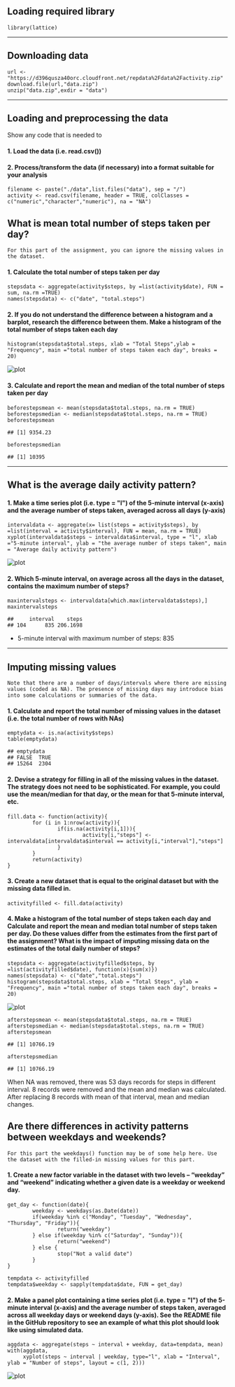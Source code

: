 Loading required library
------------------------

    library(lattice)

------------------------------------------------------------------------

Downloading data
----------------

    url <- "https://d396qusza40orc.cloudfront.net/repdata%2Fdata%2Factivity.zip"
    download.file(url,"data.zip")
    unzip("data.zip",exdir = "data")

------------------------------------------------------------------------

Loading and preprocessing the data
----------------------------------

Show any code that is needed to

#### 1. Load the data (i.e. read.csv())

#### 2. Process/transform the data (if necessary) into a format suitable for your analysis

    filename <- paste("./data",list.files("data"), sep = "/")
    activity <- read.csv(filename, header = TRUE, colClasses = c("numeric","character","numeric"), na = "NA")

What is mean total number of steps taken per day?
-------------------------------------------------

    For this part of the assignment, you can ignore the missing values in the dataset.

#### 1. Calculate the total number of steps taken per day

    stepsdata <- aggregate(activity$steps, by =list(activity$date), FUN = sum, na.rm =TRUE)
    names(stepsdata) <- c("date", "total.steps")

#### 2. If you do not understand the difference between a histogram and a barplot, research the difference between them. Make a histogram of the total number of steps taken each day

    histogram(stepsdata$total.steps, xlab = "Total Steps",ylab = "Frequency", main ="total number of steps taken each day", breaks =  20)

![plot](figure/plot1.png)

#### 3. Calculate and report the mean and median of the total number of steps taken per day

    beforestepsmean <- mean(stepsdata$total.steps, na.rm = TRUE)
    beforestepsmedian <- median(stepsdata$total.steps, na.rm = TRUE)
    beforestepsmean

    ## [1] 9354.23

    beforestepsmedian

    ## [1] 10395

------------------------------------------------------------------------

What is the average daily activity pattern?
-------------------------------------------

#### 1. Make a time series plot (i.e. type = "l") of the 5-minute interval (x-axis) and the average number of steps taken, averaged across all days (y-axis)

    intervaldata <- aggregate(x= list(steps = activity$steps), by =list(interval = activity$interval), FUN = mean, na.rm = TRUE)
    xyplot(intervaldata$steps ~ intervaldata$interval, type = "l", xlab ="5-minute interval", ylab = "the average number of steps taken", main = "Average daily activity pattern")

![plot](figure/plot2.png)

#### 2. Which 5-minute interval, on average across all the days in the dataset, contains the maximum number of steps?

    maxintervalsteps <- intervaldata[which.max(intervaldata$steps),]
    maxintervalsteps

    ##     interval    steps
    ## 104      835 206.1698

-   5-minute interval with maximum number of steps: 835

------------------------------------------------------------------------

Imputing missing values
-----------------------

    Note that there are a number of days/intervals where there are missing values (coded as NA). The presence of missing days may introduce bias into some calculations or summaries of the data. 

#### 1. Calculate and report the total number of missing values in the dataset (i.e. the total number of rows with NAs)

    emptydata <- is.na(activity$steps)
    table(emptydata)

    ## emptydata
    ## FALSE  TRUE 
    ## 15264  2304

#### 2. Devise a strategy for filling in all of the missing values in the dataset. The strategy does not need to be sophisticated. For example, you could use the mean/median for that day, or the mean for that 5-minute interval, etc.

    fill.data <- function(activity){
            for (i in 1:nrow(activity)){
                    if(is.na(activity[i,1])){
                            activity[i,"steps"] <- intervaldata[intervaldata$interval == activity[i,"interval"],"steps"] 
                    }
            }
            return(activity)
    }

#### 3. Create a new dataset that is equal to the original dataset but with the missing data filled in.

    activityfilled <- fill.data(activity)

#### 4. Make a histogram of the total number of steps taken each day and Calculate and report the mean and median total number of steps taken per day. Do these values differ from the estimates from the first part of the assignment? What is the impact of imputing missing data on the estimates of the total daily number of steps?

    stepsdata <- aggregate(activityfilled$steps, by =list(activityfilled$date), function(x){sum(x)})
    names(stepsdata) <- c("date","total.steps")
    histogram(stepsdata$total.steps, xlab = "Total Steps", ylab = "Frequency", main ="total number of steps taken each day", breaks =  20)

![plot](figure/plot3.png)

    afterstepsmean <- mean(stepsdata$total.steps, na.rm = TRUE)
    afterstepsmedian <- median(stepsdata$total.steps, na.rm = TRUE)
    afterstepsmean

    ## [1] 10766.19

    afterstepsmedian

    ## [1] 10766.19

When NA was removed, there was 53 days records for steps in different
interval. 8 records were removed and the mean and median was calculated.
After replacing 8 records with mean of that interval, mean and median
changes.

Are there differences in activity patterns between weekdays and weekends?
-------------------------------------------------------------------------

    For this part the weekdays() function may be of some help here. Use the dataset with the filled-in missing values for this part.

#### 1. Create a new factor variable in the dataset with two levels – “weekday” and “weekend” indicating whether a given date is a weekday or weekend day.

    get_day <- function(date){
            weekday <- weekdays(as.Date(date))
            if(weekday %in% c("Monday", "Tuesday", "Wednesday", "Thursday", "Friday")){
                    return("weekday")
            } else if(weekday %in% c("Saturday", "Sunday")){
                    return("weekend")
            } else {
                    stop("Not a valid date")
            }
    }

    tempdata <- activityfilled
    tempdata$weekday <- sapply(tempdata$date, FUN = get_day)

#### 2. Make a panel plot containing a time series plot (i.e. type = "l") of the 5-minute interval (x-axis) and the average number of steps taken, averaged across all weekday days or weekend days (y-axis). See the README file in the GitHub repository to see an example of what this plot should look like using simulated data.

    aggdata <- aggregate(steps ~ interval + weekday, data=tempdata, mean)
    with(aggdata,
         xyplot(steps ~ interval | weekday, type="l", xlab = "Interval", ylab = "Number of steps", layout = c(1, 2)))

![plot](figure/plot4.png)
